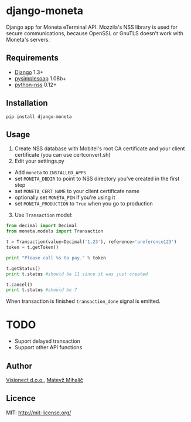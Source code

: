 django-moneta
=============

Django app for Moneta eTerminal API.
Mozzila's NSS library is used for secure communications, because OpenSSL or GnuTLS doesn't work with Moneta's servers.



Requirements
------------

* [Django] 1.3+
* [pysimplesoap] 1.08b+
* [python-nss] 0.12+

Installation
--------------

```pip install django-moneta```

Usage
-----

1. Create NSS database with Mobitel's root CA certificate and your client certificate (you can use certconvert.sh)
2. Edit your settings.py
 * Add `moneta` to `INSTALLED_APPS`
 * set `MONETA_DBDIR` to point to NSS directory you've created in the first step
 * set `MONETA_CERT_NAME` to your client certificate name
 * optionally set `MONETA_PIN` if you're using it
 * set `MONETA_PRODUCTION` to `True` when you go to production
3. Use `Transaction` model:

```python
from decimal import Decimal
from moneta.models import Transaction

t = Transaction(value=Decimal('1.23'), reference='areference123')
token = t.getToken()

print "Please call %s to pay." % token

t.getStatus()
print t.status #should be 11 since it was just created

t.cancel()
print t.status #should be 7
```

When transaction is finished `transaction_done` signal is emitted.

TODO
====

* Suport delayed transaction
* Support other API functions

Author
------

[Visionect d.o.o.], [Matevž Mihalič]

Licence
-------

MIT: http://mit-license.org/


[Django]: http://djangoproject.com/
[pysimplesoap]: https://code.google.com/p/pysimplesoap/
[python-nss]: https://www.mozilla.org/projects/security/pki/python-nss/
[Visionect d.o.o.]: http://www.visionect.si
[Matevž Mihalič]: http://marv.si